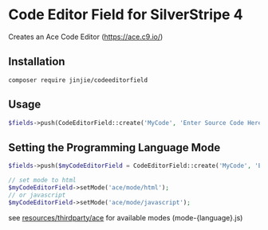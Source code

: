 # Code Editor Field for SilverStripe 4

Creates an Ace Code Editor (https://ace.c9.io/)

## Installation

`composer require jinjie/codeeditorfield`

## Usage

```php
$fields->push(CodeEditorField::create('MyCode', 'Enter Source Code Here'));
```

## Setting the Programming Language Mode

```php
$fields->push($myCodeEditorField = CodeEditorField::create('MyCode', 'Enter Source Code Here'));

// set mode to html
$myCodeEditorField->setMode('ace/mode/html');
// or javascript
$myCodeEditorField->setMode('ace/mode/javascript');
```
see [resources/thirdparty/ace](resources/thirdparty/ace) for available modes (mode-{language}.js)
